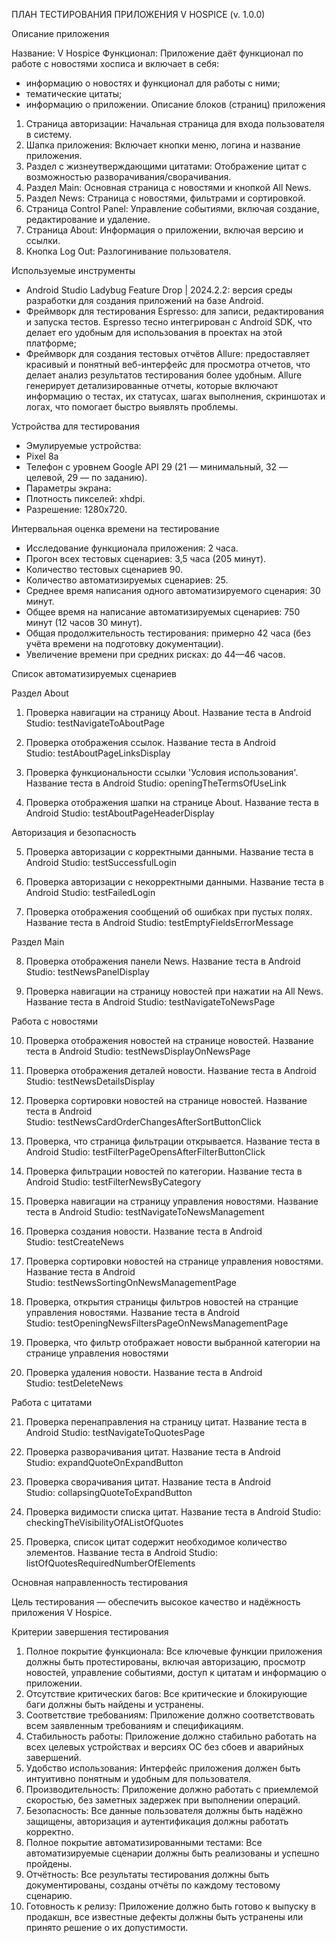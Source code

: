 ПЛАН ТЕСТИРОВАНИЯ ПРИЛОЖЕНИЯ V HOSPICE (v. 1.0.0)

Описание приложения

Название: V Hospice 
Функционал: 
Приложение даёт функционал по работе с новостями хосписа и включает в себя:
-	информацию о новостях и функционал для работы с ними;
- тематические цитаты;
-	информацию о приложении.
Описание блоков (страниц) приложения
1.	Страница авторизации: Начальная страница для входа пользователя в систему.
2.	Шапка приложения: Включает кнопки меню, логина и название приложения.
3.	Раздел с жизнеутверждающими цитатами: Отображение цитат с возможностью разворачивания/сворачивания.
4.	Раздел Main: Основная страница с новостями и кнопкой All News.
5.	Раздел News: Страница с новостями, фильтрами и сортировкой.
6.	Страница Control Panel: Управление событиями, включая создание, редактирование и удаление.
7.	Страница About: Информация о приложении, включая версию и ссылки.
8.	Кнопка Log Out: Разлогинивание пользователя.

Используемые инструменты
-	Android Studio Ladybug Feature Drop | 2024.2.2: версия среды разработки для создания приложений на базе Android.
-	Фреймворк для тестирования Espresso: для записи, редактирования и запуска тестов. Espresso тесно интегрирован с Android SDK, что делает его удобным для использования в проектах на этой платформе;
-	Фреймворк для создания тестовых отчётов Allure: предоставляет красивый и понятный веб-интерфейс для просмотра отчетов, что делает анализ результатов тестирования более удобным. Allure генерирует детализированные отчеты, которые включают информацию о тестах, их статусах, шагах выполнения, скриншотах и логах, что помогает быстро выявлять проблемы.

Устройства для тестирования

-	Эмулируемые устройства:
-	Pixel 8a 
-	Телефон с уровнем Google API 29 (21 — минимальный, 32 — целевой, 29 — по заданию).
-	Параметры экрана:
-	Плотность пикселей: xhdpi.
- Разрешение: 1280x720.

Интервальная оценка времени на тестирование

-	Исследование функционала приложения: 2 часа.
-	Прогон всех тестовых сценариев: 3,5 часа (205 минут).
-	Количество тестовых сценариев 90.
-	Количество автоматизируемых сценариев: 25.
-	Среднее время написания одного автоматизируемого сценария: 30 минут.
-	Общее время на написание автоматизируемых сценариев: 750 минут (12 часов 30 минут).
-	Общая продолжительность тестирования: примерно 42 часа (без учёта времени на подготовку документации).
-	Увеличение времени при средних рисках: до 44—46 часов.

Список автоматизируемых сценариев

Раздел About 

1. Проверка навигации на страницу About. Название теста в Android Studio: testNavigateToAboutPage 

2. Проверка отображения ссылок. Название теста в Android Studio: testAboutPageLinksDisplay

3. Проверка функциональности ссылки 'Условия использования'. Название теста в Android Studio: openingTheTermsOfUseLink

4. Проверка отображения шапки на странице About. Название теста в Android Studio: testAboutPageHeaderDisplay

Авторизация и безопасность    

5. Проверка авторизации с корректными данными. Название теста в Android Studio: testSuccessfulLogin 

6. Проверка авторизации с некорректными данными. Название теста в Android Studio: testFailedLogin 

7. Проверка отображения сообщений об ошибках при пустых полях. Название теста в Android Studio: testEmptyFieldsErrorMessage 

Раздел Main

8. Проверка отображения панели News. Название теста в Android Studio: testNewsPanelDisplay

9. Проверка навигации на страницу новостей при нажатии на All News. Название теста в Android Studio: testNavigateToNewsPage

Работа с новостями 

10. Проверка отображения новостей на странице новостей. Название теста в Android Studio: testNewsDisplayOnNewsPage

11. Проверка отображения деталей новости. Название теста в Android Studio: testNewsDetailsDisplay

12. Проверка сортировки новостей на странице новостей. Название теста в Android Studio: testNewsCardOrderChangesAfterSortButtonClick

13. Проверка, что страница фильтрации открывается. Название теста в Android Studio: testFilterPageOpensAfterFilterButtonClick

14. Проверка фильтрации новостей по категории. Название теста в Android Studio: testFilterNewsByCategory

15. Проверка навигации на страницу управления новостями. Название теста в Android Studio: testNavigateToNewsManagement

16. Проверка создания новости. Название теста в Android Studio: testCreateNews

17. Проверка сортировки новостей на странице управления новостями. Название теста в Android Studio: testNewsSortingOnNewsManagementPage

18. Проверка, открытия страницы фильтров новостей на странцие управления новостями. Название теста в Android Studio: testOpeningNewsFiltersPageOnNewsManagementPage

19. Проверка, что фильтр отображает новости выбранной категории на странице управления новостями

20. Проверка удаления новости. Название теста в Android Studio: testDeleteNews

Работа с цитатами

21. Проверка перенаправления на страницу цитат. Название теста в Android Studio: testNavigateToQuotesPage

22. Проверка разворачивания цитат. Название теста в Android Studio: expandQuoteOnExpandButton

23. Проверка сворачивания цитат. Название теста в Android Studio: collapsingQuoteToExpandButton

24. Проверка видимости списка цитат. Название теста в Android Studio: checkingTheVisibilityOfAListOfQuotes

25. Проверка, список цитат содержит необходимое количество элементов. Название теста в Android Studio: listOfQuotesRequiredNumberOfElements

 
Основная направленность тестирования

Цель тестирования — обеспечить высокое качество и надёжность приложения V Hospice. 

Критерии завершения тестирования

1.	Полное покрытие функционала: Все ключевые функции приложения должны быть протестированы, включая авторизацию, просмотр новостей, управление событиями, доступ к цитатам и информацию о приложении.
2.	Отсутствие критических багов: Все критические и блокирующие баги должны быть найдены и устранены.
3.	Соответствие требованиям: Приложение должно соответствовать всем заявленным требованиям и спецификациям.
4.	Стабильность работы: Приложение должно стабильно работать на всех целевых устройствах и версиях ОС без сбоев и аварийных завершений.
5.	Удобство использования: Интерфейс приложения должен быть интуитивно понятным и удобным для пользователя.
6.	Производительность: Приложение должно работать с приемлемой скоростью, без заметных задержек при выполнении операций.
7.	Безопасность: Все данные пользователя должны быть надёжно защищены, авторизация и аутентификация должны работать корректно.
8.	Полное покрытие автоматизированными тестами: Все автоматизируемые сценарии должны быть реализованы и успешно пройдены.
9.	Отчётность: Все результаты тестирования должны быть документированы, созданы отчёты по каждому тестовому сценарию.
10.	Готовность к релизу: Приложение должно быть готово к выпуску в продакшн, все известные дефекты должны быть устранены или принято решение о их допустимости.



